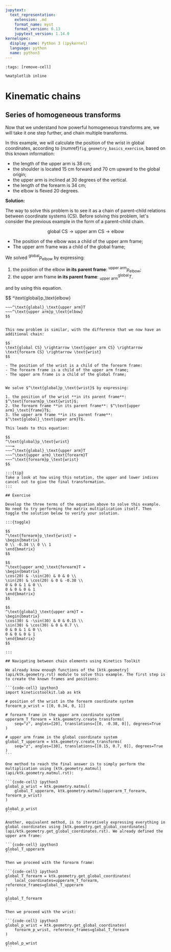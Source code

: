 ```yaml
---
jupytext:
  text_representation:
    extension: .md
    format_name: myst
    format_version: 0.13
    jupytext_version: 1.14.0
kernelspec:
  display_name: Python 3 (ipykernel)
  language: python
  name: python3
---
```


```{code-cell} ipython3
:tags: [remove-cell]

%matplotlib inline
```

# Kinematic chains

## Series of homogeneous transforms

Now that we understand how powerful homogeneous transforms are, we will take it one step further, and chain multiple transforms.

In this example, we will calculate the position of the wrist in global coordinates, according to {numref}`fig_geometry_basics_exercise`, based on this known information:

- the length of the upper arm is 38 cm;
- the shoulder is located 15 cm forward and 70 cm upward to the global origin;
- the upper arm is inclined at 30 degrees of the vertical.
- the length of the forearm is 34 cm;
- the elbow is flexed 20 degrees.


**Solution:**

The way to solve this problem is to see it as a chain of parent-child relations between coordinate systems (CS). Before solving this problem, let's consider the previous example in the form of a parent-child chain.

$$
\text{global CS} \rightarrow \text{upper arm CS} \rightarrow \text{elbow}
$$

- The position of the elbow was a child of the upper arm frame;
- The upper arm frame was a child of the global frame;

We solved $^\text{global}p_\text{elbow}$ by expressing:

1. the position of the elbow **in its parent frame**: $^\text{upper arm}p_\text{elbow}$;
2. the upper arm frame **in its parent frame**: $^\text{global}_\text{upper arm}T$.

and by using this equation.

$$
^\text{global}p_\text{elbow}
~~~=
~~~^\text{global}_\text{upper arm}T
~~~^\text{upper arm}p_\text{elbow}
$$


This new problem is similar, with the difference that we now have an additional chain:

$$
\text{global CS} \rightarrow \text{upper arm CS} \rightarrow \text{forearm CS} \rightarrow \text{wrist}
$$

- The position of the wrist is a child of the forearm frame:
- The forearm frame is a child of the upper arm frame;
- The upper arm frame is a child of the global frame;


We solve $^\text{global}p_\text{wrist}$ by expressing:

1. the position of the wrist **in its parent frame**: $^\text{forearm}p_\text{wrist}$;
2. the forearm frame **in its parent frame**: $^\text{upper arm}_\text{frame}T$;
3. the upper arm frame **in its parent frame**: $^\text{global}_\text{upper arm}T$.

This leads to this equation:

$$
^\text{global}p_\text{wrist}
~~~=
~~~^\text{global}_\text{upper arm}T
~~~^\text{upper arm}_\text{forearm}T
~~~^\text{forearm}p_\text{wrist}
$$

:::{tip}
Take a look at how using this notation, the upper and lower indices cancel out to give the final transformation.
:::

## Exercise

Develop the three terms of the equation above to solve this example. No need to try performing the matrix multiplication itself. Then toggle the solution below to verify your solution.

:::{toggle}

$$
^\text{forearm}p_\text{wrist} =
\begin{bmatrix}
0 \\ -0.34 \\ 0 \\ 1
\end{bmatrix}
$$

$$
^\text{upper arm}_\text{forearm}T =
\begin{bmatrix}
\cos(20) & -\sin(20) & 0 & 0 \\
\sin(20) & \cos(20) & 0 & -0.38 \\
0 & 0 & 1 & 0 \\
0 & 0 & 0 & 1
\end{bmatrix}
$$

$$
^\text{global}_\text{upper arm}T =
\begin{bmatrix}
\cos(30) & -\sin(30) & 0 & 0.15 \\
\sin(30) & \cos(30) & 0 & 0.7 \\
0 & 0 & 1 & 0 \\
0 & 0 & 0 & 1
\end{bmatrix}
$$

:::

## Navigating between chain elements using Kinetics Toolkit

We already know enough functions of the [ktk.geometry](api/ktk.geometry.rst) module to solve this example. The first step is to create the known frames and positions:

```{code-cell} ipython3
import kineticstoolkit.lab as ktk

# position of the wrist in the forearm coordinate system
forearm_p_wrist = [[0, 0.34, 0, 1]]

# forearm frame in the upper arm coordinate system
upperarm_T_forearm = ktk.geometry.create_transforms(
    seq="z", angles=[20], translations=[[0, -0.38, 0]], degrees=True
)

# upper arm frame in the global coordinate system
global_T_upperarm = ktk.geometry.create_transforms(
    seq="z", angles=[30], translations=[[0.15, 0.7, 0]], degrees=True
)
```

One method to reach the final answer is to simply perform the multiplication using [ktk.geometry.matmul](api/ktk.geometry.matmul.rst):

```{code-cell} ipython3
global_p_wrist = ktk.geometry.matmul(
    global_T_upperarm, ktk.geometry.matmul(upperarm_T_forearm, forearm_p_wrist)
)

global_p_wrist
```

Another, equivalent method, is to iteratively expressing everything in global coordinates using [ktk.geometry.get_global_coordinates](api/ktk.geometry.get_global_coordinates.rst). We already defined the upper arm frame:

```{code-cell} ipython3
global_T_upperarm
```

Then we proceed with the forearm frame:

```{code-cell} ipython3
global_T_forearm = ktk.geometry.get_global_coordinates(
    local_coordinates=upperarm_T_forearm, reference_frames=global_T_upperarm
)

global_T_forearm
```

Then we proceed with the wrist:

```{code-cell} ipython3
global_p_wrist = ktk.geometry.get_global_coordinates(
    forearm_p_wrist, reference_frames=global_T_forearm
)

global_p_wrist
```
